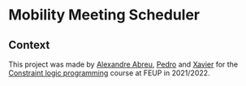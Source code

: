 # Mobility Meeting Scheduler

## Context

This project was made by [Alexandre Abreu](https://github.com/xbreu), [Pedro](https://github.com/) and [Xavier](https://github.com/) for the [Constraint logic programming](https://sigarra.up.pt/feup/en/ucurr_geral.ficha_uc_view?pv_ocorrencia_id=486262) course at FEUP in 2021/2022.
